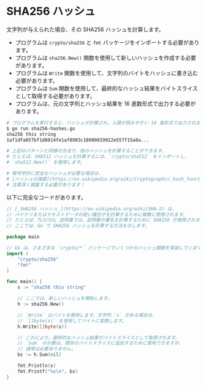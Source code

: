 # SHA256 ハッシュ

文字列が与えられた場合、その SHA256 ハッシュを計算します。

- プログラムは `crypto/sha256` と `fmt` パッケージをインポートする必要があります。
- プログラムは `sha256.New()` 関数を使用して新しいハッシュを作成する必要があります。
- プログラムは `Write` 関数を使用して、文字列のバイトをハッシュに書き込む必要があります。
- プログラムは `Sum` 関数を使用して、最終的なハッシュ結果をバイトスライスとして取得する必要があります。
- プログラムは、元の文字列とハッシュ結果を 16 進数形式で出力する必要があります。

```sh
# プログラムを実行すると、ハッシュが計算され、人間が読みやすい 16 進形式で出力されます。
$ go run sha256-hashes.go
sha256 this string
1af1dfa857bf1d8814fe1af8983c18080019922e557f15a8a...

# 上記のパターンと同様の方法で、他のハッシュを計算することができます。
# たとえば、SHA512 ハッシュを計算するには、`crypto/sha512` をインポートし、
# `sha512.New()` を使用します。

# 暗号学的に安全なハッシュが必要な場合は、
# [ハッシュの強度](https://en.wikipedia.org/wiki/Cryptographic_hash_function) について
# 注意深く調査する必要があります！
```

以下に完全なコードがあります。

```go
// [_SHA256 ハッシュ_](https://en.wikipedia.org/wiki/SHA-2) は、
// バイナリまたはテキストデータの短い識別子を計算するために頻繁に使用されます。
// たとえば、TLS/SSL 証明書では、証明書の署名を計算するために SHA256 が使用されます。
// ここでは、Go で SHA256 ハッシュを計算する方法を示します。

package main

// Go は、さまざまな `crypto/*` パッケージでいくつかのハッシュ関数を実装しています。
import (
	"crypto/sha256"
	"fmt"
)

func main() {
	s := "sha256 this string"

	// ここでは、新しいハッシュを開始します。
	h := sha256.New()

	// `Write` はバイトを期待します。文字列 `s` がある場合は、
	// `[]byte(s)` を使用してバイトに変換します。
	h.Write([]byte(s))

	// これにより、最終的なハッシュ結果がバイトスライスとして取得されます。
	// `Sum` の引数は、既存のバイトスライスに追加するために使用できますが、
	// 通常は必要ありません。
	bs := h.Sum(nil)

	fmt.Println(s)
	fmt.Printf("%x\n", bs)
}

```
